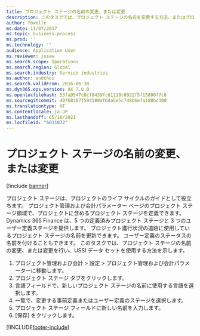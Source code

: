 ```yaml
---
title: プロジェクト ステージの名前の変更、または変更
description: このタスクでは、プロジェクト ステージの名前を変更する方法、またはプロジェクト ステージを変更する方法を示します。
author: Yowelle
ms.date: 11/07/2017
ms.topic: business-process
ms.prod: ''
ms.technology: ''
audience: Application User
ms.reviewer: josaw
ms.search.scope: Operations
ms.search.region: Global
ms.search.industry: Service industries
ms.author: andchoi
ms.search.validFrom: 2016-06-30
ms.dyn365.ops.version: AX 7.0.0
ms.openlocfilehash: 53fa9547c6cf8439fc61118c0922f5f15800f7c8
ms.sourcegitcommit: 40f68387f594180af64a5e5c748b6efa188bd300
ms.translationtype: HT
ms.contentlocale: ja-JP
ms.lasthandoff: 05/10/2021
ms.locfileid: "6011872"
---
```

# <a name="rename-or-modify-a-project-stage"></a>プロジェクト ステージの名前の変更、または変更

[!include [banner](../../includes/banner.md)]

プロジェクト ステージは、プロジェクトのライフ サイクルのガイドとして役立ちます。 プロジェクト管理および会計パラメーター ページのプロジェクト ステージ領域で、プロジェクトに含めるプロジェクト ステージを定義できます。 Dynamics 365 Finance は、5 つの定義済みプロジェクト ステージと 3 つのユーザー定義ステージを提供します。 プロジェクト進行状況の追跡に使用しているプロジェクト ステージの名前を更新できます。 ユーザー定義のステータスの名前を付けることもできます。 このタスクでは、プロジェクト ステージの名前の変更、または変更を行い、USSI データ セットを使用する方法を示します。

1. プロジェクト管理および会計 > 設定 > プロジェクト管理および会計パラメーターに移動します。
2. プロジェクト ステージ タブをクリックします。
3. 言語フィールドで、新しいプロジェクト ステージの名前に使用する言語を選択します。
4. 一覧で、変更する事前定義またはユーザー定義のステージを選択します。 
5. プロジェクト ステージ フィールドに新しい名前を入力します。
6. [保存] をクリックします。


[!INCLUDE[footer-include](../../includes/footer-banner.md)]